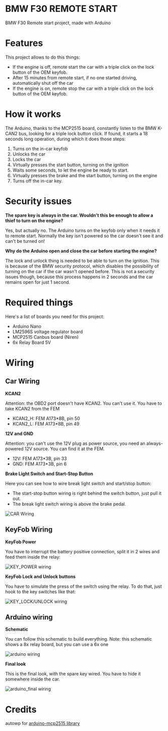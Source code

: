 # BMW F30 REMOTE START
BMW F30 Remote start project, made with Arduino

# Features
This project allows to do this things:
- If the engine is off, remote start the car with a triple click on the lock button of the OEM keyfob.
- After 15 minutes from remote start, if no one started driving, automatically shut off the car
- If the engine is on, remote stop the car with a triple click on the lock button of the OEM keyfob.

# How it works
The Arduino, thanks to the MCP2515 board, constantly listen to the BMW K-CAN2 bus, looking for a triple lock button click. If found, it starts a 18 seconds long operation, during which it does those steps:
1. Turns on the in-car keyfob
2. Unlocks the car
3. Locks the car 
4. Virtually presses the start button, turning on the ignition
5. Waits some seconds, to let the engine be ready to start.
6. Virtually presses the brake and the start button, turning on the engine
7. Turns off the in-car key.

# Security issues
**The spare key is always in the car. Wouldn't this be enough to allow a thief to turn on the engine?**

Yes, but actually no. The Arduino turns on the keyfob only when it needs it to remote start. Normally the key isn't powered so the car doesn't see it and can't be turned on!



**Why do the Arduino open and close the car before starting the engine?**

The lock and unlock thing is needed to be able to turn on the ignition. This is because of the BMW security protocol, which disables the possibility of turning on the car if the car wasn't opened before. This is not a security issues though, because this process happens in 2 seconds and the car remains open for just 1 second.

# Required things
Here's a list of boards you need for this project:
- Arduino Nano
- LM2596S voltage regulator board
- MCP2515 Canbus board (Niren)
- 6x Relay Board 5V

# Wiring

## Car Wiring

**KCAN2**

Attention: the OBD2 port doesn't have KCAN2. You can't use it. You have to take KCAN2 from the FEM
- KCAN2_H: FEM A173\*8B, pin 50
- KCAN2_L: FEM A173\*8B, pin 49


**12V and GND**

Attention: you can't use the 12V plug as power source, you need an always-powered 12V source. You can find it at the FEM.
- 12V: FEM A173\*3B, pin 33
- GND: FEM A173\*3B, pin 6


**Brake Light Switch and Start-Stop Button**

Here you can see how to wire break light switch and start/stop button:
- The start-stop button wiring is right behind the switch button, just pull it out.
- The break light switch wiring is above the brake pedal.

![CAR Wiring](images/wiring_1.png)

## KeyFob Wiring

**KeyFob Power**

You have to interrupt the battery positive connection, split it in 2 wires and feed them inside the relay:

![KEY_POWER wiring](images/wiring_2.jpg)


**KeyFob Lock and Unlock buttons**

You have to simulate the press of the switch using the relay. To do that, just hook to the key switches like that:

![KEY_LOCK/UNLOCK wiring](images/wiring_3.jpg)

## Arduino wiring

**Schematic**

You can follow this schematic to build everything.
Note: this schematic shows a 8x relay board, but you can use a 6x one

![arduino wiring](images/wiring_4.png)

**Final look**

This is the final look, with the spare key wired. You have to hide it somewhere inside the car.

![arduino_final wiring](images/wiring_5.jpg)

# Credits
autowp for [arduino-mcp2515 library](https://github.com/autowp/arduino-mcp2515)
